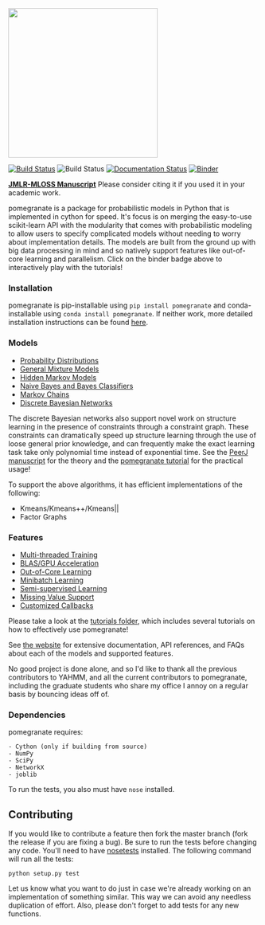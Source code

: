 <img src="https://github.com/jmschrei/pomegranate/blob/master/docs/logo/pomegranate-logo.png" width=300>

[![Build Status](https://travis-ci.org/jmschrei/pomegranate.svg?branch=master)](https://travis-ci.org/jmschrei/pomegranate) ![Build Status](https://ci.appveyor.com/api/projects/status/github/jmschrei/pomegranate?svg=True) [![Documentation Status](https://readthedocs.org/projects/pomegranate/badge/?version=latest)](http://pomegranate.readthedocs.io/en/latest/?badge=latest) [![Binder](https://mybinder.org/badge_logo.svg)](https://mybinder.org/v2/gh/jmschrei/pomegranate/master)

[**JMLR-MLOSS Manuscript**](http://jmlr.org/papers/volume18/17-636/17-636.pdf) Please consider citing it if you used it in your academic work.

pomegranate is a package for probabilistic models in Python that is implemented in cython for speed. It's focus is on merging the easy-to-use scikit-learn API with the modularity that comes with probabilistic modeling to allow users to specify complicated models without needing to worry about implementation details. The models are built from the ground up with big data processing in mind and so natively support features like out-of-core learning and parallelism. Click on the binder badge above to interactively play with the tutorials!

### Installation

pomegranate is pip-installable using `pip install pomegranate` and conda-installable using `conda install pomegranate`. If neither work, more detailed installation instructions can be found [here](http://pomegranate.readthedocs.io/en/latest/install.html).

### Models

* [Probability Distributions](http://pomegranate.readthedocs.io/en/latest/Distributions.html)
* [General Mixture Models](http://pomegranate.readthedocs.io/en/latest/GeneralMixtureModel.html)
* [Hidden Markov Models](http://pomegranate.readthedocs.io/en/latest/HiddenMarkovModel.html)
* [Naive Bayes and Bayes Classifiers](http://pomegranate.readthedocs.io/en/latest/NaiveBayes.html)
* [Markov Chains](http://pomegranate.readthedocs.io/en/latest/MarkovChain.html)
* [Discrete Bayesian Networks](http://pomegranate.readthedocs.io/en/latest/BayesianNetwork.html)

The discrete Bayesian networks also support novel work on structure learning in the presence of constraints through a constraint graph. These constraints can dramatically speed up structure learning through the use of loose general prior knowledge, and can frequently make the exact learning task take only polynomial time instead of exponential time. See the [PeerJ manuscript](https://peerj.com/articles/cs-122/) for the theory and the [pomegranate tutorial](https://github.com/jmschrei/pomegranate/blob/master/tutorials/B_Model_Tutorial_4b_Bayesian_Network_Structure_Learning.ipynb) for the practical usage! 

To support the above algorithms, it has efficient implementations of the following:

* Kmeans/Kmeans++/Kmeans||
* Factor Graphs

### Features

* [Multi-threaded Training](http://pomegranate.readthedocs.io/en/latest/parallelism.html)
* [BLAS/GPU Acceleration](http://pomegranate.readthedocs.io/en/latest/gpu.html)
* [Out-of-Core Learning](http://pomegranate.readthedocs.io/en/latest/ooc.html)
* [Minibatch Learning](http://pomegranate.readthedocs.io/en/latest/minibatch.html)
* [Semi-supervised Learning](http://pomegranate.readthedocs.io/en/latest/semisupervised.html)
* [Missing Value Support](http://pomegranate.readthedocs.io/en/latest/nan.html)
* [Customized Callbacks](http://pomegranate.readthedocs.io/en/latest/callbacks.html)

Please take a look at the [tutorials folder](https://github.com/jmschrei/pomegranate/tree/master/tutorials), which includes several tutorials on how to effectively use pomegranate!

See [the website](http://pomegranate.readthedocs.org/en/latest/) for extensive documentation, API references, and FAQs about each of the models and supported features.

No good project is done alone, and so I'd like to thank all the previous contributors to YAHMM, and all the current contributors to pomegranate, including the graduate students who share my office I annoy on a regular basis by bouncing ideas off of.

### Dependencies

pomegranate requires:

```
- Cython (only if building from source)
- NumPy
- SciPy
- NetworkX
- joblib
```

To run the tests, you also must have `nose` installed.

## Contributing

If you would like to contribute a feature then fork the master branch (fork the release if you are fixing a bug). Be sure to run the tests before changing any code. You'll need to have [nosetests](https://github.com/nose-devs/nose) installed. The following command will run all the tests:

```
python setup.py test
```

Let us know what you want to do just in case we're already working on an implementation of something similar. This way we can avoid any needless duplication of effort. Also, please don't forget to add tests for any new functions.

